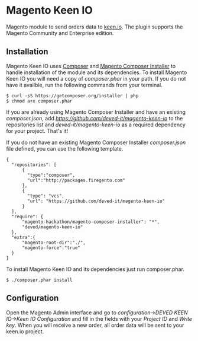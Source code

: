 # Magento Keen IO
Magento module to send orders data to [keen.io](http://keen.io/). The plugin supports the Magento Community and Enterprise edition.

## Installation ##

Magento Keen IO uses [Composer](http://getcomposer.org) and [Magento Composer Installer](https://github.com/magento-hackathon/magento-composer-installer) to handle installation of the module and its dependencies. To install Magento Keen IO you will need a copy of _composer.phar_ in your path. If you do not have it availble, run the following commands from your terminal.

    $ curl -sS https://getcomposer.org/installer | php
    $ chmod a+x composer.phar

If you are already using Magento Composer Installer and have an existing _composer.json_, add _https://github.com/deved-it/magento-keen-io_ to the repositories list and _deved-it/magento-keen-io_ as a required dependency for your project. That's it!

If you do not have an existing Magento Composer Installer _composer.json_ file defined, you can use the following template.

    {
      "repositories": [
          {
            "type":"composer",
            "url":"http://packages.firegento.com"
          },
          {
            "type": "vcs",
            "url": "https://github.com/deved-it/magento-keen-io"
          }
      ],
      "require": {
          "magento-hackathon/magento-composer-installer": "*",
          "deved/magento-keen-io"
      },
      "extra":{
          "magento-root-dir":"./",
          "magento-force":"true"
      }
    }


To install Magento Keen IO and its dependencies just run composer.phar.

    $ ./composer.phar install

## Configuration ##

Open the Magento Admin interface and go to _configuration->DEVED KEEN IO->Keen IO Configuration_ and fill in the fields with your _Project ID_ and _Write key_. When you will receive a new order, all order data will be sent to your keen.io project.

